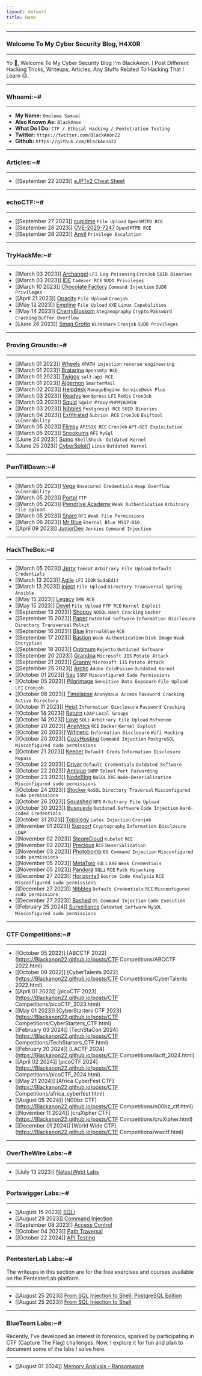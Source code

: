 ```yaml
---
layout: default
title: Home
---
```


* * *
### Welcome To My Cyber Security Blog, H4X0R 
* * *

Yo 👋, Welcome To My Cyber Security Blog I'm BlackAnon. I Post Different Hacking Tricks, Writeups, Articles, Any Stuffs Related To Hacking That I Learn 😉. 

* * *
### Whoami:~#
* * *

- **My Name:**    `Omolewa Samuel`
- **Also Known As:** `BlackAnon`
- **What Do I Do:**  `CTF / Ethical Hacking / Pentetration Testing`
- **Twitter:** `https://twitter.com/BlackAnon22`
- **Github:** `https://github.com/BlackAnon22`

* * *
### **Articles:~#**
* * *

- [[September 22 2023]] [eJPTv2 Cheat Sheet](https://Blackanon22.github.io/posts/contents/eJPTv2.html)

* * *
### **echoCTF:~#**
* * *

- [[September 27 2023]] [cupidme](https://Blackanon22.github.io/posts/echoctf/cupidme.html) `File Upload` `OpenSMTPD RCE`
- [[September 28 2023]] [CVE-2020-7247](https://Blackanon22.github.io/posts/echoctf/CVE_2020_7247.html) `OpenSMTPD RCE`
- [[September 28 2023]] [Anvil](https://Blackanon22.github.io/posts/echoctf/anvil.html) `Privilege Escalation`


* * *
### **TryHackMe:~#**
* * *

- [[March 03 2023]] [Archangel](https://Blackanon22.github.io/posts/tryhackme/archangel.html) `LFI Log Poisoning` `CronJob` `SUID Binaries`
- [[March 03 2023]] [IDE](https://Blackanon22.github.io/posts/tryhackme/ide.html) `Cadever RCE` `SUDO Privileges`
- [[March 10 2023]] [Chocolate Factory](https://Blackanon22.github.io/posts/tryhackme/chocolate_factory.html) `Command Injection` `SUDO Privileges`
- [[April 21 2023]] [Opacity](https://Blackanon22.github.io/posts/tryhackme/opacity.html) `File Upload` `Cronjob`
- [[May 12 2023]] [Empline](https://Blackanon22.github.io/posts/tryhackme/empline.html) `File Upload` `XXE` `Linux Capabilities`
- [[May 14 2023]] [CherryBlossom](https://Blackanon22.github.io/posts/tryhackme/cherry_blossom.html) `Steganography` `Crypto` `Password Cracking` `Buffer Overflow`
- [[June 26 2023]] [Smag Grotto](https://Blackanon22.github.io/posts/tryhackme/smag_grotto.html) `Wireshark` `Cronjob`  `SUDO Privileges`

* * *
### **Proving Grounds:~#**
* * *
- [[March 01 2023]] [Wheels](https://Blackanon22.github.io/posts/proving_grounds/wheels.html) `XPATH injection` `reverse engineering`
- [[March 01 2023]] [Bratarina](https://Blackanon22.github.io/posts/proving_grounds/bratarina.html) `Opensmtp RCE`
- [[March 01 2023]] [Twiggy](https://Blackanon22.github.io/posts/proving_grounds/twiggy.html) `salt-api RCE`
- [[March 01 2023]] [Algernon](https://Blackanon22.github.io/posts/proving_grounds/algernon.html) `SmarterMail`
- [[March 02 2023]] [Helpdesk](https://Blackanon22.github.io/posts/proving_grounds/helpdesk.html) `ManageEngine ServiceDesk Plus`
- [[March 03 2023]] [Readys](https://Blackanon22.github.io/posts/proving_grounds/readys.html) `Wordpress` `LFI` `Redis` `CronJob`
- [[March 03 2023]] [Squid](https://Blackanon22.github.io/posts/proving_grounds/squid.html) `Squid Proxy` `PHPMYADMIN`
- [[March 03 2023]] [Nibbles](https://Blackanon22.github.io/posts/proving_grounds/nibbles.html) `Postgresql RCE` `SUID Binaries`
- [[March 04 2023]] [Exfiltrated](https://Blackanon22.github.io/posts/proving_grounds/exfiltrated.html) `Subrion RCE` `CronJob` `Exiftool Vulnerability`
- [[March 05 2023]] [Flimsy](https://Blackanon22.github.io/posts/proving_grounds/flimsy.html) `APISIX RCE` `CronJob` `APT-GET Exploitation`
- [[March 05 2023]] [Snookums](https://Blackanon22.github.io/posts/proving_grounds/snookums.html) `RFI` `MySql`
- [[June 24 2023]] [Sumo](https://Blackanon22.github.io/posts/proving_grounds/sumo.html) `ShellShock ` `Outdated Kernel`
- [[June 25 2023]] [CyberSploit1](https://Blackanon22.github.io/posts/proving_grounds/CyberSploit1.html) `Linux` `Outdated Kernel`

* * *
### **PwnTillDawn:~#**
* * *

- [[March 05 2023]] [Vega](https://Blackanon22.github.io/posts/pwntilldawn/vega.html) `Unsecured Credentials` `Heap Overflow Vulnerability`
-  [[March 05 2023]] [Portal](https://Blackanon22.github.io/posts/pwntilldawn/portal.html) `FTP`
-  [[March 05 2023]] [Pwndrive Academy](https://Blackanon22.github.io/posts/pwntilldawn/Pwndrive_Academy.html) `Weak Authentication` `Arbitrary File Upload`
-  [[March 05 2023]] [Snare](https://Blackanon22.github.io/posts/pwntilldawn/snare.html) `RFI` `Weak File Permissions`
-  [[March 06 2023]] [Mr Blue](https://Blackanon22.github.io/posts/pwntilldawn/mr_blue.html) `Eternal Blue MS17-010`
-  [[April 09 2023]] [JuniorDev](https://Blackanon22.github.io/posts/pwntilldawn/junior_dev.html) `Jenkins`  `Command Injection`

* * *
### **HackTheBox:~#**
* * *

- [[March 05 2023]] [Jerry](https://Blackanon22.github.io/posts/hackthebox/jerry.html) `Tomcat` `Arbitrary File Upload` `Default Credentials`
- [[March 13 2023]] [Agile](https://Blackanon22.github.io/posts/hackthebox/agile.html) `LFI` `IDOR` `SudoEdit`
- [[March 13 2023]] [Inject](https://Blackanon22.github.io/posts/hackthebox/inject.html) `File Upload` `Directory Transversal` `Spring` `Ansible`
- [[May 15 2023]] [Legacy](https://Blackanon22.github.io/posts/hackthebox/legacy.html) `SMB RCE`
- [[May 15 2023]] [Devel](https://Blackanon22.github.io/posts/hackthebox/devel.html) `File Upload` `FTP RCE` `Kernel Exploit`
- [[September 13 2023]] [Shoppy](https://Blackanon22.github.io/posts/hackthebox/shoppy.html) `NOSQL` `Hash Cracking` `Docker`
- [[September 15 2023]] [Paper](https://Blackanon22.github.io/posts/hackthebox/paper.html) `Outdated Software` `Information Disclosure` `Directory Transversal` `Polkit`
- [[September 16 2023]] [Blue](https://Blackanon22.github.io/posts/hackthebox/blue.html) `EternalBlue` `RCE`
- [[September 17 2023]] [Bastion](https://Blackanon22.github.io/posts/hackthebox/bastion.html) `Weak Authentication` `Disk Image`  `Weak Encryption`
- [[September 18 2023]] [Optimum](https://Blackanon22.github.io/posts/hackthebox/optimum.html) `Rejetto` `Outdated Software`
- [[September 20 2023]] [Grandpa](https://Blackanon22.github.io/posts/hackthebox/grandpa.html) `Microsoft IIS` `Potato Attack`
- [[September 21 2023]] [Granny](https://Blackanon22.github.io/posts/hackthebox/granny.html) `Microsoft IIS` `Potato Attack`
- [[September 25 2023]] [Arctic](https://Blackanon22.github.io/posts/hackthebox/arctic.html) `Adobe ColdFusion` `Outdated Kernel`
- [[October 01 2023]] [Sau](https://Blackanon22.github.io/posts/hackthebox/sau.html) `SSRF` `Misconfigured Sudo Permissions`
- [[October 05 2023]] [Pilgrimage](https://Blackanon22.github.io/posts/hackthebox/pilgrimage.html) `Sensitive Data Exposure` `File Upload` `LFI` `Cronjob`
- [[October 08 2023]] [Timelapse](https://Blackanon22.github.io/posts/hackthebox/timelapse.html) `Anonymous Access` `Password Cracking` `Active Directory`
- [[October 11 2023]] [Heist](https://Blackanon22.github.io/posts/hackthebox/heist.html) `Information Disclosure` `Password Cracking`
- [[October 14 2023]] [Return](https://Blackanon22.github.io/posts/hackthebox/return.html) `LDAP` `Local Groups`
- [[October 14 2023]] [Love](https://Blackanon22.github.io/posts/hackthebox/love.html) `SQLi` `Arbitrary File Upload` `Msfvenom`
- [[October 20 2023]] [Analytics](https://Blackanon22.github.io/posts/hackthebox/analytics.html) `RCE` `Docker` `Kernel Exploit`
- [[October 20 2023]] [Wifinetic](https://Blackanon22.github.io/posts/hackthebox/wifinetic.html) `Information Disclosure` `Wifi Hacking`
- [[October 20 2023]] [CozyHosting](https://Blackanon22.github.io/posts/hackthebox/cozyhosting.html) `Command Injection` `PostgreSQL` `Misconfigured sudo permissions`
- [[October 21 2023]] [Keeper](https://Blackanon22.github.io/posts/hackthebox/keeper.html) `Default Creds` `Information Disclosure` `Kepass`
- [[October 22 2023]] [Driver](https://Blackanon22.github.io/posts/hackthebox/driver.html) `Default Credentials` `Outdated Software`
- [[October 22 2023]] [Antique](https://Blackanon22.github.io/posts/hackthebox/antique.html) `SNMP` `Telnet` `Port Forwarding`
- [[October 23 2023]] [NodeBlog](https://Blackanon22.github.io/posts/hackthebox/nodeblog.html) `NoSQL` `XXE` `Node-Deserialization` `Misconfigured sudo permissions`
- [[October 24 2023]] [Stocker](https://Blackanon22.github.io/posts/hackthebox/stocker.html) `NoSQL` `Directory Traversal` `Misconfigured sudo permissions`
- [[October 26 2023]] [Squashed](https://Blackanon22.github.io/posts/hackthebox/squashed.html) `NFS` `Arbitrary File Upload` 
- [[October 30 2023]] [Busqueda](https://Blackanon22.github.io/posts/hackthebox/busqueda.html) `Outdated Software` `Code Injection` `Hard-coded Credentials`
- [[October 31 2023]] [Topology](https://Blackanon22.github.io/posts/hackthebox/topology.html) `Latex Injection` `Cronjob`
- [[November 01 2023]] [Support](https://Blackanon22.github.io/posts/hackthebox/support.html) `Cryptography` `Information Disclosure` `LDAP`
- [[November 02 2023]] [SteamCloud](https://Blackanon22.github.io/posts/hackthebox/steamcloud.html) `Kubelet` `RCE`
- [[November 02 2023]] [Precious](https://Blackanon22.github.io/posts/hackthebox/precious.html) `RCE` `Deserialization`
- [[November 03 2023]] [Photobomb](https://Blackanon22.github.io/posts/hackthebox/photobomb.html) `OS Command Injection` `Misconfigured sudo permissions`
- [[November 05 2023]] [MetaTwo](https://Blackanon22.github.io/posts/hackthebox/metatwo.html) `SQLi` `XXE` `Weak Credentials`
- [[November 05 2023]] [Pandora](https://Blackanon22.github.io/posts/hackthebox/pandora.html) `SQLi` `RCE` `Path Hijacking`
- [[December 27 2023]] [Horizontall](https://Blackanon22.github.io/posts/hackthebox/horizontall.html) `Source Code Analysis` `RCE` `Misconfigured sudo permissions`
- [[December 27 2023]] [Nibbles](https://Blackanon22.github.io/posts/hackthebox/nibbles.html) `Default Credentials` `RCE` `Misconfigured sudo permissions`
- [[December 27 2023]] [Bashed](https://Blackanon22.github.io/posts/hackthebox/bashed.html) `OS Command Injection` `Code Execution`
- [[February 25 2024]] [Surveillance](https://Blackanon22.github.io/posts/hackthebox/surveillance.html) `Outdated Software` `MySQL` `Misconfigured sudo permissions`


* * *
### **CTF Competitions:~#**
* * *

- [[October 05 2022]] [ABCCTF 2022](https://Blackanon22.github.io/posts/CTF Competitions/ABCCTF 2022.html)
- [[October 09 2022]] [CyberTalents 2022](https://Blackanon22.github.io/posts/CTF Competitions/CyberTalents 2022.html)
- [[April 01 2023]] [picoCTF 2023](https://Blackanon22.github.io/posts/CTF Competitions/picoCTF_2023.html)
- [[May 01 2023]] [CyberStarters CTF 2023](https://Blackanon22.github.io/posts/CTF Competitions/CyberStarters_CTF.html)
- [[February 03 2024]] [TechStaCon 2024](https://Blackanon22.github.io/posts/CTF Competitions/TechStarters_CTF.html)
- [[February 20 2024]] [LACTF 2024](https://Blackanon22.github.io/posts/CTF Competitions/lactf_2024.html)
- [[April 02 2024]] [picoCTF 2024](https://Blackanon22.github.io/posts/CTF Competitions/picoCTF_2024.html)
- [[May 21 2024]] [Africa CyberFest CTF](https://Blackanon22.github.io/posts/CTF Competitions/africa_cyberfest.html)
- [[August 05 2024]] [N00bz CTF](https://Blackanon22.github.io/posts/CTF Competitions/n00bz_ctf.html)
- [[November 11 2024]] [cruXipher CTF](https://Blackanon22.github.io/posts/CTF Competitions/cruXipher.html)
- [[December 01 2024]] [World Wide CTF](https://Blackanon22.github.io/posts/CTF Competitions/wwctf.html)

* * *
### **OverTheWire Labs:~#**
* * *

- [[July 13 2023]] [Natas(Web) Labs](https://Blackanon22.github.io/posts/OverTheWire_Labs/natas.html)

* * *
### **Portswigger Labs:~#**
* * *

- [[August 15 2023]] [SQLi](https://Blackanon22.github.io/posts/Portswigger/SQLi.html)
- [[August 29 2023]] [Command Injection](https://Blackanon22.github.io/posts/Portswigger/command_injection.html)
- [[September 08 2023]] [Access Control](https://Blackanon22.github.io/posts/Portswigger/access_control.html)
- [[October 04 2023]] [Path Traversal](https://Blackanon22.github.io/posts/Portswigger/path_traversal.html)
- [[October 22 2024]] [API Testing](https://Blackanon22.github.io/posts/Portswigger/api_testing.html)


* * *
### **PentesterLab Labs:~#**

The writeups in this section are for the free exercises and courses available on the PentesterLab platform.
* * *

- [[August 25 2023]] [From SQL Injection to Shell: PostgreSQL Edition](https://Blackanon22.github.io/posts/PentesterLab_Labs/From_SQL_Injection_to_Shell_PostgreSQL_edition.html)
- [[August 25 2023]] [From SQL Injection to Shell](https://Blackanon22.github.io/posts/PentesterLab_Labs/From_SQL_Injection_to_Shell.html)



* * *
### **BlueTeam Labs:~#**

Recently, I've developed an interest in forensics, sparked by participating in CTF (Capture The Flag) challenges. Now, I explore it for fun and plan to document some of the labs I solve here.
* * *

- [[August 01 2024]] [Memory Analysis - Ransomware](https://Blackanon22.github.io/posts/blueteamlabs/memory_analysis_ransomware.html)

